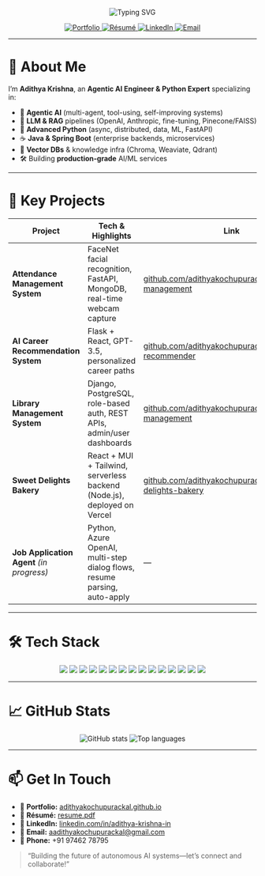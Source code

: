 <!-- Banner -->
<p align="center">
  <img src="https://readme-typing-svg.demolab.com?font=Fira+Code&weight=700&size=28&pause=1000&color=0FF0FC&center=true&vCenter=true&width=800&lines=👋+Hi,+I’m+Adithya+Kochupurackal;Agentic+AI+Engineer+|+Python+Expert+|+LLM+%26+RAG+Specialist;Building+Autonomous+AI+Systems!" alt="Typing SVG" />
</p>

<p align="center">
  <a href="https://adithyakochupurackal.github.io" target="_blank">
    <img src="https://img.shields.io/badge/🌐-Portfolio-black?style=for-the-badge&logo=About.me" alt="Portfolio"/>
  </a>
  <a href="https://adithyakochupurackal.github.io/resume.pdf" target="_blank">
    <img src="https://img.shields.io/badge/📄-Résumé-blue?style=for-the-badge" alt="Résumé"/>
  </a>
  <a href="https://www.linkedin.com/in/adithya-krishna-in" target="_blank">
    <img src="https://img.shields.io/badge/LinkedIn-0077B5?style=for-the-badge&logo=linkedin" alt="LinkedIn"/>
  </a>
  <a href="mailto:aadithyakochupurackal@gmail.com">
    <img src="https://img.shields.io/badge/Email-D14836?style=for-the-badge&logo=gmail" alt="Email"/>
  </a>
</p>

---

# 🧠 About Me

I’m **Adithya Krishna**, an **Agentic AI Engineer & Python Expert** specializing in:

- 🦾 **Agentic AI** (multi-agent, tool-using, self-improving systems)  
- 🤖 **LLM & RAG** pipelines (OpenAI, Anthropic, fine-tuning, Pinecone/FAISS)  
- 🐍 **Advanced Python** (async, distributed, data, ML, FastAPI)  
- ☕ **Java & Spring Boot** (enterprise backends, microservices)  
- 🧩 **Vector DBs** & knowledge infra (Chroma, Weaviate, Qdrant)  
- 🛠️ Building **production-grade** AI/ML services  

---

# 🚀 Key Projects

| Project                                    | Tech & Highlights                                                                                                              | Link                                                                 |
|--------------------------------------------|--------------------------------------------------------------------------------------------------------------------------------|----------------------------------------------------------------------|
| **Attendance Management System**           | FaceNet facial recognition, FastAPI, MongoDB, real-time webcam capture                                                          | [github.com/adithyakochupurackal/attendance-management](https://github.com/adithyakochupurackal/attendance-management) |
| **AI Career Recommendation System**        | Flask + React, GPT-3.5, personalized career paths                                                                              | [github.com/adithyakochupurackal/career-recommender](https://github.com/adithyakochupurackal/career-recommender)     |
| **Library Management System**              | Django, PostgreSQL, role-based auth, REST APIs, admin/user dashboards                                                           | [github.com/adithyakochupurackal/library-management](https://github.com/adithyakochupurackal/library-management)      |
| **Sweet Delights Bakery**                  | React + MUI + Tailwind, serverless backend (Node.js), deployed on Vercel                                                        | [github.com/adithyakochupurackal/sweet-delights-bakery](https://github.com/adithyakochupurackal/sweet-delights-bakery)    |
| **Job Application Agent** *(in progress)*  | Python, Azure OpenAI, multi-step dialog flows, resume parsing, auto-apply                                                        | —                                                                    |

---

# 🛠️ Tech Stack

<p align="center">
  <img src="https://img.shields.io/badge/Python-3776AB?style=for-the-badge&logo=python"/>
  <img src="https://img.shields.io/badge/FastAPI-009688?style=for-the-badge&logo=fastapi"/>
  <img src="https://img.shields.io/badge/Django-092E20?style=for-the-badge&logo=django"/>
  <img src="https://img.shields.io/badge/Java-007396?style=for-the-badge&logo=java"/>
  <img src="https://img.shields.io/badge/Spring_Boot-6DB33F?style=for-the-badge&logo=springboot"/>
  <img src="https://img.shields.io/badge/JavaScript-F7DF1E?style=for-the-badge&logo=javascript&logoColor=black"/>
  <img src="https://img.shields.io/badge/TypeScript-007ACC?style=for-the-badge&logo=typescript"/>
  <img src="https://img.shields.io/badge/React-20232A?style=for-the-badge&logo=react"/>
  <img src="https://img.shields.io/badge/Node.js-339933?style=for-the-badge&logo=node.js"/>
  <img src="https://img.shields.io/badge/LLMs-OpenAI%2C%20Anthropic-blue?style=for-the-badge"/>
  <img src="https://img.shields.io/badge/RAG-Pinecone%2CFAISS%2CChroma-green?style=for-the-badge"/>
  <img src="https://img.shields.io/badge/PostgreSQL-336791?style=for-the-badge&logo=postgresql"/>
  <img src="https://img.shields.io/badge/MongoDB-47A248?style=for-the-badge&logo=mongodb"/>
  <img src="https://img.shields.io/badge/Azure-0078D4?style=for-the-badge&logo=microsoftazure"/>
  <img src="https://img.shields.io/badge/GitHub-181717?style=for-the-badge&logo=github"/>
</p>

---

# 📈 GitHub Stats

<p align="center">
  <img src="https://github-readme-stats.vercel.app/api?username=adithyakochupurackal&show_icons=true&theme=radical" alt="GitHub stats"/>
  <img src="https://github-readme-stats.vercel.app/api/top-langs/?username=adithyakochupurackal&layout=compact&theme=radical" alt="Top languages"/>
</p>

---

# 📫 Get In Touch

- 🔗 **Portfolio:** [adithyakochupurackal.github.io](https://adithyakochupurackal.github.io)  
- 🔗 **Résumé:** [resume.pdf](https://adithyakochupurackal.github.io/resume.pdf)  
- 🔗 **LinkedIn:** [linkedin.com/in/adithya-krishna-in](https://www.linkedin.com/in/adithya-krishna-in)  
- 📧 **Email:** aadithyakochupurackal@gmail.com  
- 📱 **Phone:** +91 97462 78795  

> “Building the future of autonomous AI systems—let’s connect and collaborate!”  
